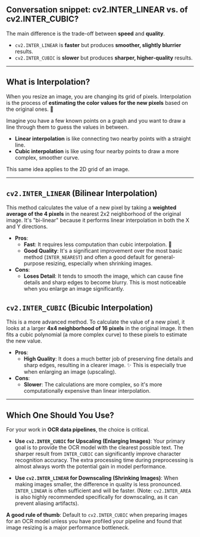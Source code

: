 ## Conversation snippet: cv2.INTER_LINEAR vs. of cv2.INTER_CUBIC?


The main difference is the trade-off between **speed** and **quality**.

* `cv2.INTER_LINEAR` is **faster** but produces **smoother, slightly blurrier** results.
* `cv2.INTER_CUBIC` is **slower** but produces **sharper, higher-quality** results.

---
## What is Interpolation?

When you resize an image, you are changing its grid of pixels. Interpolation is the process of **estimating the color values for the new pixels** based on the original ones. 🧐

Imagine you have a few known points on a graph and you want to draw a line through them to guess the values in between.

* **Linear interpolation** is like connecting two nearby points with a straight line.
* **Cubic interpolation** is like using four nearby points to draw a more complex, smoother curve.


This same idea applies to the 2D grid of an image.

---
## `cv2.INTER_LINEAR` (Bilinear Interpolation)

This method calculates the value of a new pixel by taking a **weighted average of the 4 pixels** in the nearest 2x2 neighborhood of the original image. It's "bi-linear" because it performs linear interpolation in both the X and Y directions.

* **Pros**:
    * **Fast**: It requires less computation than cubic interpolation. 🚀
    * **Good Quality**: It's a significant improvement over the most basic method (`INTER_NEAREST`) and often a good default for general-purpose resizing, especially when shrinking images.
* **Cons**:
    * **Loses Detail**: It tends to smooth the image, which can cause fine details and sharp edges to become blurry. This is most noticeable when you enlarge an image significantly.

## `cv2.INTER_CUBIC` (Bicubic Interpolation)

This is a more advanced method. To calculate the value of a new pixel, it looks at a larger **4x4 neighborhood of 16 pixels** in the original image. It then fits a cubic polynomial (a more complex curve) to these pixels to estimate the new value.

* **Pros**:
    * **High Quality**: It does a much better job of preserving fine details and sharp edges, resulting in a clearer image. ✨ This is especially true when enlarging an image (upscaling).
* **Cons**:
    * **Slower**: The calculations are more complex, so it's more computationally expensive than linear interpolation.

---
## Which One Should You Use?

For your work in **OCR data pipelines**, the choice is critical.

* **Use `cv2.INTER_CUBIC` for Upscaling (Enlarging Images)**: Your primary goal is to provide the OCR model with the clearest possible text. The sharper result from `INTER_CUBIC` can significantly improve character recognition accuracy. The extra processing time during preprocessing is almost always worth the potential gain in model performance.

* **Use `cv2.INTER_LINEAR` for Downscaling (Shrinking Images)**: When making images smaller, the difference in quality is less pronounced. `INTER_LINEAR` is often sufficient and will be faster. (Note: `cv2.INTER_AREA` is also highly recommended specifically for downscaling, as it can prevent aliasing artifacts).

**A good rule of thumb**: Default to `cv2.INTER_CUBIC` when preparing images for an OCR model unless you have profiled your pipeline and found that image resizing is a major performance bottleneck.
